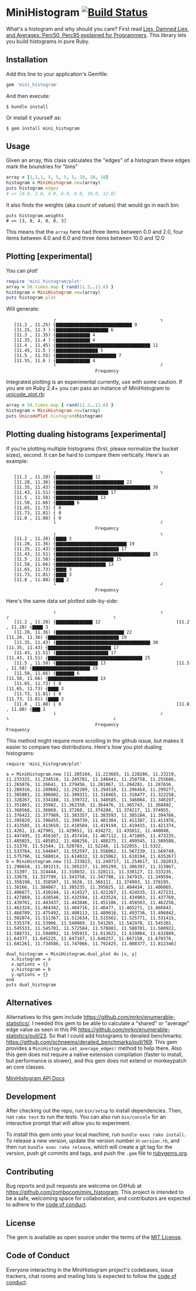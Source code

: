 # MiniHistogram [![Build Status](https://travis-ci.org/zombocom/mini_histogram.svg?branch=master)](https://travis-ci.org/zombocom/mini_histogram)

What's a histogram and why should you care? First read [Lies, Damned Lies, and Averages: Perc50, Perc95 explained for Programmers](https://schneems.com/2020/03/17/lies-damned-lies-and-averages-perc50-perc95-explained-for-programmers/). This library lets you build histograms in pure Ruby.

## Installation

Add this line to your application's Gemfile:

```ruby
gem 'mini_histogram'
```

And then execute:

    $ bundle install

Or install it yourself as:

    $ gem install mini_histogram

## Usage

Given an array, this class calculates the "edges" of a histogram these edges mark the boundries for "bins"

```ruby
array = [1,1,1, 5, 5, 5, 5, 10, 10, 10]
histogram = MiniHistogram.new(array)
puts histogram.edges
# => [0.0, 2.0, 4.0, 6.0, 8.0, 10.0, 12.0]
```

It also finds the weights (aka count of values) that would go in each bin:

```
puts histogram.weights
# => [3, 0, 4, 0, 0, 3]
```

This means that the `array` here had three items between 0.0 and 2.0, four items between 4.0 and 6.0 and three items between 10.0 and 12.0

## Plotting [experimental]

You can plot!

```ruby
require 'mini_histogram/plot'
array = 50.times.map { rand(11.2..11.6) }
histogram = MiniHistogram.new(array)
puts histogram.plot
```

Will generate:

```
                  ┌                                        ┐
   [11.2 , 11.25) ┤▇▇▇▇▇▇▇▇▇▇▇▇▇▇▇▇▇▇▇▇▇▇▇▇▇▇▇▇▇ 9
   [11.25, 11.3 ) ┤▇▇▇▇▇▇▇▇▇▇▇▇▇▇▇▇▇▇▇▇ 6
   [11.3 , 11.35) ┤▇▇▇▇▇▇▇▇▇▇▇▇▇ 4
   [11.35, 11.4 ) ┤▇▇▇▇▇▇▇▇▇▇▇▇▇ 4
   [11.4 , 11.45) ┤▇▇▇▇▇▇▇▇▇▇▇▇▇▇▇▇▇▇▇▇▇▇▇▇▇▇▇▇▇▇▇▇▇▇▇▇ 11
   [11.45, 11.5 ) ┤▇▇▇▇▇▇▇▇▇▇▇▇▇▇▇▇ 5
   [11.5 , 11.55) ┤▇▇▇▇▇▇▇▇▇▇▇▇▇▇▇▇▇▇▇▇▇▇▇ 7
   [11.55, 11.6 ) ┤▇▇▇▇▇▇▇▇▇▇▇▇▇ 4
                  └                                        ┘
                                  Frequency
```

Integrated plotting is an experimental currently, use with some caution. If you are on Ruby 2.4+ you can pass an instance of MiniHistogram to [unicode_plot.rb](https://github.com/red-data-tools/unicode_plot.rb):

```ruby
array = 50.times.map { rand(11.2..11.6) }
histogram = MiniHistogram.new(array)
puts UnicodePlot.histogram(histogram)
```

## Plotting dualing histograms [experimental]

If you're plotting multiple histograms (first, please normalize the bucket sizes), second. It can be hard to compare them vertically. Here's an example:

```
                  ┌                                        ┐
   [11.2 , 11.28) ┤▇▇▇▇▇▇▇▇▇▇▇▇▇▇ 12
   [11.28, 11.36) ┤▇▇▇▇▇▇▇▇▇▇▇▇▇▇▇▇▇▇▇▇▇▇▇▇▇▇ 22
   [11.35, 11.43) ┤▇▇▇▇▇▇▇▇▇▇▇▇▇▇▇▇▇▇▇▇▇▇▇▇▇▇▇▇▇▇▇▇▇▇▇▇ 30
   [11.43, 11.51) ┤▇▇▇▇▇▇▇▇▇▇▇▇▇▇▇▇▇▇▇▇ 17
   [11.5 , 11.58) ┤▇▇▇▇▇▇▇▇▇▇▇▇▇▇▇▇ 13
   [11.58, 11.66) ┤▇▇▇▇▇▇▇ 6
   [11.65, 11.73) ┤ 0
   [11.73, 11.81) ┤ 0
   [11.8 , 11.88) ┤ 0
                  └                                        ┘
                                  Frequency
                  ┌                                        ┐
   [11.2 , 11.28) ┤▇▇▇▇ 3
   [11.28, 11.36) ┤▇▇▇▇▇▇▇▇▇▇▇▇▇▇▇▇▇▇▇▇▇▇▇▇▇▇▇ 19
   [11.35, 11.43) ┤▇▇▇▇▇▇▇▇▇▇▇▇▇▇▇▇▇▇▇▇▇▇▇▇ 17
   [11.43, 11.51) ┤▇▇▇▇▇▇▇▇▇▇▇▇▇▇▇▇▇▇▇▇▇▇▇▇▇▇▇▇▇▇▇▇▇▇▇▇ 25
   [11.5 , 11.58) ┤▇▇▇▇▇▇▇▇▇▇▇▇▇▇▇▇▇▇▇▇▇▇ 15
   [11.58, 11.66) ┤▇▇▇▇▇▇▇▇▇▇▇▇▇▇▇▇▇▇▇ 13
   [11.65, 11.73) ┤▇▇▇▇ 3
   [11.73, 11.81) ┤▇▇▇▇ 3
   [11.8 , 11.88) ┤▇▇▇ 2
                  └                                        ┘
                                  Frequency
```

Here's the same data set plotted side-by-side:

```
                  ┌                                        ┐                    ┌                                        ┐
   [11.2 , 11.28) ┤▇▇▇▇▇▇▇▇▇▇▇▇▇▇ 12                             [11.2 , 11.28) ┤▇▇▇▇ 3
   [11.28, 11.36) ┤▇▇▇▇▇▇▇▇▇▇▇▇▇▇▇▇▇▇▇▇▇▇▇▇▇▇ 22                 [11.28, 11.36) ┤▇▇▇▇▇▇▇▇▇▇▇▇▇▇▇▇▇▇▇▇▇▇▇▇▇▇▇ 19
   [11.35, 11.43) ┤▇▇▇▇▇▇▇▇▇▇▇▇▇▇▇▇▇▇▇▇▇▇▇▇▇▇▇▇▇▇▇▇▇▇▇▇ 30       [11.35, 11.43) ┤▇▇▇▇▇▇▇▇▇▇▇▇▇▇▇▇▇▇▇▇▇▇▇▇ 17
   [11.43, 11.51) ┤▇▇▇▇▇▇▇▇▇▇▇▇▇▇▇▇▇▇▇▇ 17                       [11.43, 11.51) ┤▇▇▇▇▇▇▇▇▇▇▇▇▇▇▇▇▇▇▇▇▇▇▇▇▇▇▇▇▇▇▇▇▇▇▇▇ 25
   [11.5 , 11.58) ┤▇▇▇▇▇▇▇▇▇▇▇▇▇▇▇▇ 13                           [11.5 , 11.58) ┤▇▇▇▇▇▇▇▇▇▇▇▇▇▇▇▇▇▇▇▇▇▇ 15
   [11.58, 11.66) ┤▇▇▇▇▇▇▇ 6                                     [11.58, 11.66) ┤▇▇▇▇▇▇▇▇▇▇▇▇▇▇▇▇▇▇▇ 13
   [11.65, 11.73) ┤ 0                                            [11.65, 11.73) ┤▇▇▇▇ 3
   [11.73, 11.81) ┤ 0                                            [11.73, 11.81) ┤▇▇▇▇ 3
   [11.8 , 11.88) ┤ 0                                            [11.8 , 11.88) ┤▇▇▇ 2
                  └                                        ┘                    └                                        ┘
                                  Frequency                                                     Frequency
```

This method might require more scrolling in the github issue, but makes it easier to compare two distributions. Here's how you plot dualing histograms:

```
require 'mini_histogram/plot'

a = MiniHistogram.new [11.205184, 11.223665, 11.228286, 11.23219, 11.233325, 11.234516, 11.245781, 11.248441, 11.250758, 11.255686, 11.265876, 11.26641, 11.279456, 11.281067, 11.284281, 11.287656, 11.289316, 11.289682, 11.292289, 11.294518, 11.296454, 11.299277, 11.305801, 11.306602, 11.309311, 11.318465, 11.318477, 11.322258, 11.328267, 11.334188, 11.339722, 11.340585, 11.346084, 11.346197, 11.351863, 11.35982, 11.362358, 11.364476, 11.365743, 11.368492, 11.368566, 11.36869, 11.37268, 11.374204, 11.374217, 11.374955, 11.376422, 11.377989, 11.383357, 11.383593, 11.385184, 11.394766, 11.395829, 11.398455, 11.399739, 11.401304, 11.411387, 11.411978, 11.413585, 11.413659, 11.418504, 11.419194, 11.419415, 11.421374, 11.4261, 11.427901, 11.429651, 11.434272, 11.435012, 11.440848, 11.447495, 11.456107, 11.457434, 11.467112, 11.471005, 11.473235, 11.485025, 11.485852, 11.488256, 11.488275, 11.499545, 11.509588, 11.51378, 11.51544, 11.520783, 11.52246, 11.522855, 11.5322, 11.533764, 11.544047, 11.552597, 11.558062, 11.567239, 11.569749, 11.575796, 11.588014, 11.614032, 11.615062, 11.618194, 11.635267]
b = MiniHistogram.new [11.233813, 11.240717, 11.254617, 11.282013, 11.290658, 11.303213, 11.305237, 11.305299, 11.306397, 11.313867, 11.31397, 11.314444, 11.318032, 11.328111, 11.330127, 11.333235, 11.33678, 11.337799, 11.343758, 11.347798, 11.347915, 11.349594, 11.358198, 11.358507, 11.3628, 11.366111, 11.374993, 11.378195, 11.38166, 11.384867, 11.385235, 11.395825, 11.404434, 11.406065, 11.406677, 11.410244, 11.414527, 11.421267, 11.424535, 11.427231, 11.427869, 11.428548, 11.432594, 11.433524, 11.434903, 11.437769, 11.439761, 11.443437, 11.443846, 11.451106, 11.458503, 11.462256, 11.462324, 11.464342, 11.464716, 11.46477, 11.465271, 11.466843, 11.468789, 11.475492, 11.488113, 11.489616, 11.493736, 11.496842, 11.502074, 11.511367, 11.512634, 11.515562, 11.525771, 11.531415, 11.535379, 11.53966, 11.540969, 11.541265, 11.541978, 11.545301, 11.545533, 11.545701, 11.572584, 11.578881, 11.580701, 11.580922, 11.588731, 11.594082, 11.595915, 11.613622, 11.619884, 11.632889, 11.64377, 11.645225, 11.647167, 11.648257, 11.667158, 11.670378, 11.681261, 11.734586, 11.747066, 11.792425, 11.808377, 11.812346]

dual_histogram = MiniHistogram.dual_plot do |x, y|
  x.histogram = a
  x.options = {}
  y.histogram = b
  y.options = {}
end
puts dual_histogram
```


## Alternatives

Alternatives to this gem include https://github.com/mrkn/enumerable-statistics/. I needed this gem to be able to calculate a "shared" or "average" edge value as seen in this PR https://github.com/mrkn/enumerable-statistics/pull/23. So that I could add histograms to derailed benchmarks: https://github.com/schneems/derailed_benchmarks/pull/169. This gem provides a `MiniHistogram.set_average_edges!` method to help there. Also this gem does not require a native extension compilation (faster to install, but performance is slower), and this gem does not extend or monkeypatch an core classes.

[MiniHistogram API Docs](https://rubydoc.info/github/zombocom/mini_histogram/master/MiniHistogram)

## Development

After checking out the repo, run `bin/setup` to install dependencies. Then, run `rake test` to run the tests. You can also run `bin/console` for an interactive prompt that will allow you to experiment.

To install this gem onto your local machine, run `bundle exec rake install`. To release a new version, update the version number in `version.rb`, and then run `bundle exec rake release`, which will create a git tag for the version, push git commits and tags, and push the `.gem` file to [rubygems.org](https://rubygems.org).

## Contributing

Bug reports and pull requests are welcome on GitHub at https://github.com/zombocom/mini_histogram. This project is intended to be a safe, welcoming space for collaboration, and contributors are expected to adhere to the [code of conduct](https://github.com/zombocom/mini_histogram/blob/master/CODE_OF_CONDUCT.md).

## License

The gem is available as open source under the terms of the [MIT License](https://opensource.org/licenses/MIT).

## Code of Conduct

Everyone interacting in the MiniHistogram project's codebases, issue trackers, chat rooms and mailing lists is expected to follow the [code of conduct](https://github.com/zombocom/mini_histogram/blob/master/CODE_OF_CONDUCT.md).
